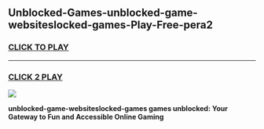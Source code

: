 
## Unblocked-Games-unblocked-game-websiteslocked-games-Play-Free-pera2
<h3>
<a href="https://premium76.site?title=unblocked-game-websiteslocked-games&ref=17A">CLICK TO PLAY</a></h3>
<hr>

<h3>
<a href="https://premium76.site?title=unblocked-game-websiteslocked-games&ref=17A">CLICK 2 PLAY</a>
  
</h3>

<a href="https://premium76.site?title=unblocked-game-websiteslocked-games&ref=17A"><img src="https://clearcache.store/games.png"></a>


**unblocked-game-websiteslocked-games games unblocked: Your Gateway to Fun and Accessible Online Gaming**
